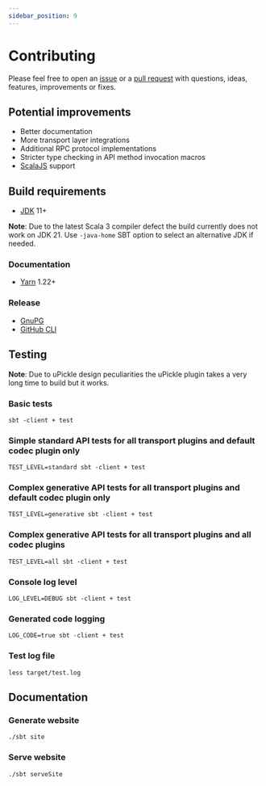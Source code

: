 ```yaml
---
sidebar_position: 9
---
```


# Contributing

Please feel free to open an [issue](https://github.com/automorph-org/automorph/issues/new) or a
[pull request](https://github.com/automorph-org/automorph/compare)
with questions, ideas, features, improvements or fixes.


## Potential improvements

- Better documentation
- More transport layer integrations
- Additional RPC protocol implementations
- Stricter type checking in API method invocation macros
- [ScalaJS](https://www.scala-js.org/) support


## Build requirements

- [JDK](https://openjdk.java.net/) 11+

**Note**: Due to the latest Scala 3 compiler defect the build currently does not work on JDK 21. Use `-java-home` SBT option to select an alternative JDK if needed.

### Documentation

- [Yarn](https://yarnpkg.com/) 1.22+

### Release

- [GnuPG](https://www.gnupg.org/)
- [GitHub CLI](https://cli.github.com/)


## Testing

**Note**: Due to uPickle design peculiarities the uPickle plugin takes a very long time to build but it works.


### Basic tests

```shell
sbt -client + test
```

### Simple standard API tests for all transport plugins and default codec plugin only

```shell
TEST_LEVEL=standard sbt -client + test
```

### Complex generative API tests for all transport plugins and default codec plugin only

```shell
TEST_LEVEL=generative sbt -client + test
```

### Complex generative API tests for all transport plugins and all codec plugins

```shell
TEST_LEVEL=all sbt -client + test
```

### Console log level

```shell
LOG_LEVEL=DEBUG sbt -client + test
```

### Generated code logging

```shell
LOG_CODE=true sbt -client + test
```

### Test log file

```
less target/test.log
```


## Documentation

### Generate website

```shell
./sbt site
```

### Serve website

```shell
./sbt serveSite
```

